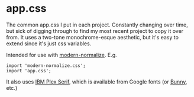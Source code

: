 # app.css
The common app.css I put in each project. Constantly changing over time, but sick of digging through to find my most recent project to copy it over from. It uses a two-tone monochrome-esque aesthetic, but it's easy to extend since it's just css variables.

Intended for use with [modern-normalize](https://github.com/sindresorhus/modern-normalize). E.g.

```
import 'modern-normalize.css';
import 'app.css';
```

It also uses [IBM Plex Serif](https://fonts.google.com/specimen/IBM+Plex+Serif), which is available from Google fonts (or [Bunny](https://bunny.net/), etc.)

